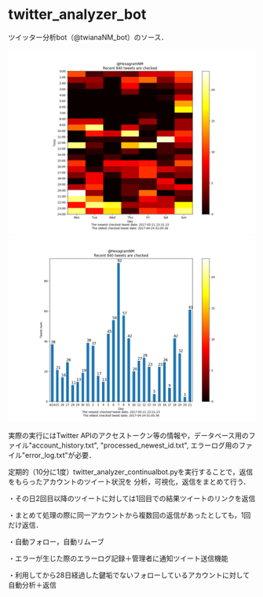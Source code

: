 # twitter_analyzer_bot
ツイッター分析bot（@twianaNM_bot）のソース．

![ヒートマップ](https://github.com/HexagramNM/twitter_analyzer_bot/blob/master/HexagramNM_1.png)
![棒グラフ](https://github.com/HexagramNM/twitter_analyzer_bot/blob/master/HexagramNM_2.png)

実際の実行にはTwitter APIのアクセストークン等の情報や，データベース用のファイル"account_history.txt", "processed_newest_id.txt", エラーログ用のファイル"error_log.txt"が必要．

定期的（10分に1度）twitter_analyzer_continualbot.pyを実行することで，返信をもらったアカウントのツイート状況を
分析，可視化，返信をまとめて行う．

・その日2回目以降のツイートに対しては1回目での結果ツイートのリンクを返信

・まとめて処理の際に同一アカウントから複数回の返信があったとしても，1回だけ返信．

・自動フォロー，自動リムーブ

・エラーが生じた際のエラーログ記録＋管理者に通知ツイート送信機能

・利用してから28日経過した鍵垢でないフォローしているアカウントに対して自動分析＋返信
